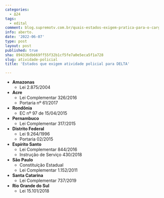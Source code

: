 ```yaml
---
categories:
  - Δ24
tags:
  - edital
comment: blog.supremotv.com.br/quais-estados-exigem-pratica-para-o-cargo-de-delegado/
info: aberto.
date: '2022-06-07'
type: post
layout: post
published: true
sha: 894336db669ff55f32b1cf5fe7a0e5eca5f1a728
slug: atividade-policial
title: 'Estados que exigem atividade policial para DELTA'

---
```

- **Amazonas**
  - Lei 2.875/2004
- **Acre**
  - Lei Complementar 326/2016
  - Portaria nº 61/2017
- **Rondônia**
  - EC nº 97 de 15/04/2015
- **Pernambuco**
  - Lei Complementar 317/2015
- **Distrito Federal**
  - Lei 9.264/1996
  - Portaria 02/2015
- **Espírito Santo**
  - Lei Complementar 844/2016
  - Instrução de Serviço 430/2018
- **São Paulo**
  - Constituição Estadual
  - Lei Complementar 1.152/2011
- **Santa Catarina**
  - Lei Complementar 737/2019
- **Rio Grande do Sul**
  - Lei 15.101/2018